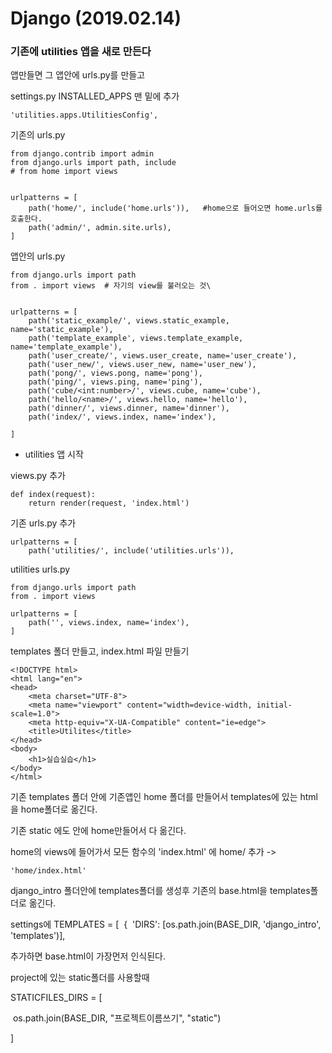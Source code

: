 # Django (2019.02.14)



### 기존에 utilities 앱을 새로 만든다

앱만들면 그 앱안에 urls.py를 만들고 

settings.py INSTALLED_APPS 맨 밑에 추가

```
'utilities.apps.UtilitiesConfig',
```





기존의 urls.py

```
from django.contrib import admin
from django.urls import path, include
# from home import views


urlpatterns = [
    path('home/', include('home.urls')),   #home으로 들어오면 home.urls를 호출한다. 
    path('admin/', admin.site.urls),
]
```



앱안의 urls.py

```
from django.urls import path
from . import views  # 자기의 view를 불러오는 것\


urlpatterns = [
    path('static_example/', views.static_example, name='static_example'),
    path('template_example', views.template_example, name='template_example'),
    path('user_create/', views.user_create, name='user_create'),
    path('user_new/', views.user_new, name='user_new'),
    path('pong/', views.pong, name='pong'),
    path('ping/', views.ping, name='ping'),
    path('cube/<int:number>/', views.cube, name='cube'),
    path('hello/<name>/', views.hello, name='hello'),
    path('dinner/', views.dinner, name='dinner'),
    path('index/', views.index, name='index'),
    
]
```



- utilities 앱 시작 

views.py  추가

```
def index(request):
    return render(request, 'index.html')
```

기존 urls.py   추가

```
urlpatterns = [
    path('utilities/', include('utilities.urls')),
```

utilities urls.py

```
from django.urls import path
from . import views

urlpatterns = [
    path('', views.index, name='index'),    
]
```

templates 폴더 만들고, index.html 파일 만들기

```
<!DOCTYPE html>
<html lang="en">
<head>
    <meta charset="UTF-8">
    <meta name="viewport" content="width=device-width, initial-scale=1.0">
    <meta http-equiv="X-UA-Compatible" content="ie=edge">
    <title>Utilites</title>
</head>
<body>
    <h1>실습실습</h1>
</body>
</html>
```



기존 templates 폴더 안에 기존앱인 home 폴더를 만들어서 templates에 있는 html을 home폴더로 옮긴다. 



기존 static 에도 안에 home만들어서 다 옮긴다. 



home의 views에 들어가서 모든 함수의  'index.html' 에 home/ 추가 ->

```
'home/index.html'
```





django_intro 폴더안에 templates폴더를 생성후 기존의 base.html을 templates폴더로 옮긴다.



settings에 TEMPLATES = [
​    {
​        'DIRS': [os.path.join(BASE_DIR, 'django_intro', 'templates')],

추가하면 base.html이 가장먼저 인식된다. 



project에 있는 static폴더를 사용할때 

STATICFILES_DIRS = [

​	os.path.join(BASE_DIR, "프로젝트이름쓰기", "static")

]























